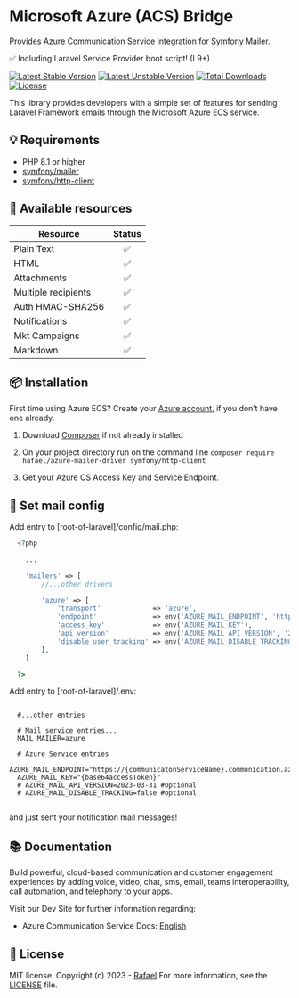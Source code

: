 # Microsoft Azure (ACS) Bridge

Provides Azure Communication Service integration for Symfony Mailer.

✅ Including Laravel Service Provider boot script! (L9+)

[![Latest Stable Version](http://poser.pugx.org/hafael/azure-mailer-driver/v)](https://packagist.org/packages/hafael/azure-mailer-driver)
[![Latest Unstable Version](http://poser.pugx.org/hafael/azure-mailer-driver/v/unstable)](https://packagist.org/packages/hafael/azure-mailer-driver)
[![Total Downloads](http://poser.pugx.org/hafael/azure-mailer-driver/downloads)](https://packagist.org/packages/hafael/azure-mailer-driver)
[![License](http://poser.pugx.org/hafael/azure-mailer-driver/license)](https://packagist.org/packages/hafael/azure-mailer-driver)

This library provides developers with a simple set of features for sending Laravel Framework emails through the Microsoft Azure ECS service.


## 💡 Requirements

- PHP 8.1 or higher
- [symfony/mailer](https://github.com/symfony/mailer)
- [symfony/http-client](https://github.com/symfony/http-client)


## 🧩 Available resources

| Resource             | Status   |
| -------------------- | :------: |
| Plain Text           | ✅  |
| HTML                 | ✅  |
| Attachments          | ✅  |
| Multiple recipients  | ✅  |
| Auth HMAC-SHA256     | ✅  |
| Notifications        | ✅  |
| Mkt Campaigns        | ✅  |
| Markdown             | ✅  |

## 📦 Installation 

First time using Azure ECS? Create your [Azure account](https://azure.com), if you don’t have one already.

1. Download [Composer](https://getcomposer.org/doc/00-intro.md) if not already installed

2. On your project directory run on the command line
`composer require hafael/azure-mailer-driver symfony/http-client`

3. Get your Azure CS Access Key and Service Endpoint.


## 🌟 Set mail config
  
Add entry to [root-of-laravel]/config/mail.php:
  
```php
  <?php
    
    ...

    'mailers' => [
        //...other drivers

        'azure' => [
            'transport'             => 'azure',
            'endpoint'              => env('AZURE_MAIL_ENDPOINT', 'https://{communicatonServiceName}.communication.azure.com'),
            'access_key'            => env('AZURE_MAIL_KEY'),
            'api_version'           => env('AZURE_MAIL_API_VERSION', '2023-03-31'),
            'disable_user_tracking' => env('AZURE_MAIL_DISABLE_TRACKING', false),
        ],
    ]

  ?>
```

Add entry to [root-of-laravel]/.env:
  
```text 
  
  #...other entries

  # Mail service entries... 
  MAIL_MAILER=azure
  
  # Azure Service entries
  AZURE_MAIL_ENDPOINT="https://{communicatonServiceName}.communication.azure.com"
  AZURE_MAIL_KEY="{base64accessToken}"
  # AZURE_MAIL_API_VERSION=2023-03-31 #optional
  # AZURE_MAIL_DISABLE_TRACKING=false #optional
  
```


and just sent your notification mail messages!


## 📚 Documentation 

Build powerful, cloud-based communication and customer engagement experiences by adding voice, video, chat, sms, email, teams interoperability, call automation, and telephony to your apps.

Visit our Dev Site for further information regarding:
 - Azure Communication Service Docs: [English](https://learn.microsoft.com/en-us/azure/communication-services/)


## 📜 License 

MIT license. Copyright (c) 2023 - [Rafael](https://github.com/hafael)
For more information, see the [LICENSE](https://github.com/hafael/azure-mailer-driver/blob/main/LICENSE) file.